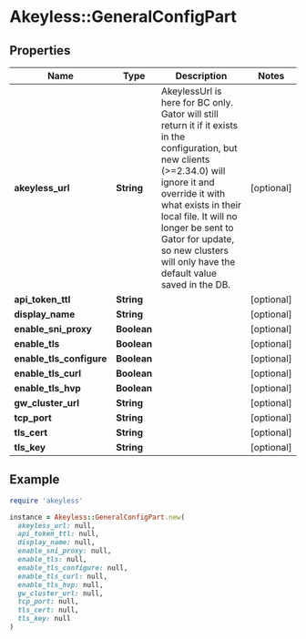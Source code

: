 # Akeyless::GeneralConfigPart

## Properties

| Name | Type | Description | Notes |
| ---- | ---- | ----------- | ----- |
| **akeyless_url** | **String** | AkeylessUrl is here for BC only. Gator will still return it if it exists in the configuration, but new clients (&gt;&#x3D;2.34.0) will ignore it and override it with what exists in their local file. It will no longer be sent to Gator for update, so new clusters will only have the default value saved in the DB. | [optional] |
| **api_token_ttl** | **String** |  | [optional] |
| **display_name** | **String** |  | [optional] |
| **enable_sni_proxy** | **Boolean** |  | [optional] |
| **enable_tls** | **Boolean** |  | [optional] |
| **enable_tls_configure** | **Boolean** |  | [optional] |
| **enable_tls_curl** | **Boolean** |  | [optional] |
| **enable_tls_hvp** | **Boolean** |  | [optional] |
| **gw_cluster_url** | **String** |  | [optional] |
| **tcp_port** | **String** |  | [optional] |
| **tls_cert** | **String** |  | [optional] |
| **tls_key** | **String** |  | [optional] |

## Example

```ruby
require 'akeyless'

instance = Akeyless::GeneralConfigPart.new(
  akeyless_url: null,
  api_token_ttl: null,
  display_name: null,
  enable_sni_proxy: null,
  enable_tls: null,
  enable_tls_configure: null,
  enable_tls_curl: null,
  enable_tls_hvp: null,
  gw_cluster_url: null,
  tcp_port: null,
  tls_cert: null,
  tls_key: null
)
```

